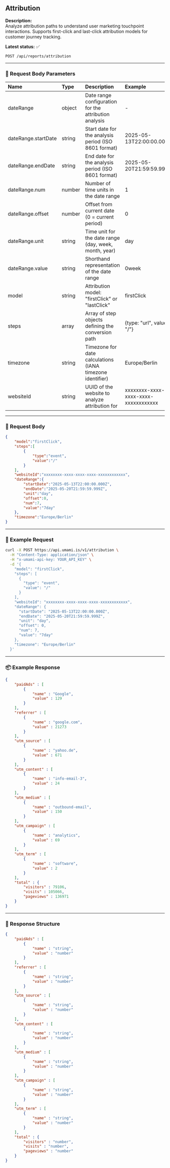 ## Attribution
<!-- testable: true -->
**Description:**  
Analyze attribution paths to understand user marketing touchpoint interactions.
Supports first-click and last-click attribution models for customer journey tracking.

**Latest status:** <!--status-->✅<!--status-end-->

```
POST /api/reports/attribution
```

---

### 📩 Request Body Parameters
| Name               | Type              | Description                                                 | Example             | Required |
| :----------------- | :---------------- | :---------------------------------------------------------- | :------------------ | :------: |
| dateRange          | object            | Date range configuration for the attribution analysis       | -                   | yes      |
| dateRange.startDate| string            | Start date for the analysis period (ISO 8601 format)       | 2025-05-13T22:00:00.000Z| yes  |
| dateRange.endDate  | string            | End date for the analysis period (ISO 8601 format)         | 2025-05-20T21:59:59.999Z| yes  |
| dateRange.num      | number            | Number of time units in the date range                     | 1                   | yes      |
| dateRange.offset   | number            | Offset from current date (0 = current period)              | 0                   | yes      |
| dateRange.unit     | string            | Time unit for the date range (day, week, month, year)      | day                 | yes      |
| dateRange.value    | string            | Shorthand representation of the date range                  | 0week               | yes      |
| model              | string            | Attribution model: "firstClick" or "lastClick"             | firstClick          | yes      |
| steps              | array             | Array of step objects defining the conversion path          | {type: "url", value: "/"}| yes |
| timezone           | string            | Timezone for date calculations (IANA timezone identifier)  | Europe/Berlin       | yes      |
| websiteId          | string            | UUID of the website to analyze attribution for             | xxxxxxxx-xxxx-xxxx-xxxx-xxxxxxxxxxxx          | yes      |

---

### 📨 Request Body
```json
{
    "model":"firstClick",
    "steps":[
        {
            "type":"event",
            "value":"/"
        }
    ],
    "websiteId":"xxxxxxxx-xxxx-xxxx-xxxx-xxxxxxxxxxxx",
    "dateRange":{
        "startDate":"2025-05-13T22:00:00.000Z",
        "endDate":"2025-05-20T21:59:59.999Z",
        "unit":"day",
        "offset":0,
        "num":7,
        "value":"7day"
    },
    "timezone":"Europe/Berlin"
}
```

---

### 🔁 Example Request
```bash
curl -X POST https://api.umami.is/v1/attribution \
  -H "Content-Type: application/json" \
  -H "x-umami-api-key: YOUR_API_KEY" \
  -d '{
    "model": "firstClick",
    "steps": [
      {
        "type": "event",
        "value": "/"
      }
    ],
    "websiteId": "xxxxxxxx-xxxx-xxxx-xxxx-xxxxxxxxxxxx",
    "dateRange": {
      "startDate": "2025-05-13T22:00:00.000Z",
      "endDate": "2025-05-20T21:59:59.999Z",
      "unit": "day",
      "offset": 0,
      "num": 7,
      "value": "7day"
    },
    "timezone": "Europe/Berlin"
  }'
```

---

### 📦 Example Response
```json
{
    "paidAds" : [
        {
            "name" : "Google",
            "value" : 129
        }
    ],
    "referrer" : [
        {
            "name" : "google.com",
            "value" : 21273
        }
    ],
    "utm_source" : [
        {
            "name" : "yahoo.de",
            "value" : 671
        }
    ],
    "utm_content" : [
        {
            "name" : "info-email-3",
            "value" : 24
        }
    ],
    "utm_medium" : [
        {
            "name" : "outbound-email",
            "value" : 150
        }
    ],
    "utm_campaign" : [
        {
            "name" : "analytics",
            "value" : 69
        }
    ],
    "utm_term" : [
        {
            "name" : "software",
            "value" : 2
        }
    ],
    "total" : {
        "visitors" : 79106,
        "visits" : 105066,
        "pageviews" : 136971
    }
}
```

---

### 📘 Response Structure
```json
{
    "paidAds" : [
        {
            "name" : "string",
            "value" : "number"
        }
    ],
    "referrer" : [
        {
            "name" : "string",
            "value" : "number"
        }
    ],
    "utm_source" : [
        {
            "name" : "string",
            "value" : "number"
        }
    ],
    "utm_content" : [
        {
            "name" : "string",
            "value" : "number"
        }
    ],
    "utm_medium" : [
        {
            "name" : "string",
            "value" : "number"
        }
    ],
    "utm_campaign" : [
        {
            "name" : "string",
            "value" : "number"
        }
    ],
    "utm_term" : [
        {
            "name" : "string",
            "value" : "number"
        }
    ],
    "total" : {
        "visitors" : "number",
        "visits" : "number",
        "pageviews" : "number"
    }
}
```
